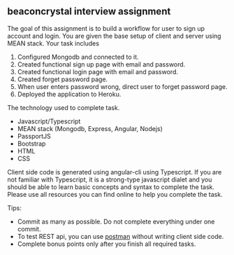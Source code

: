 ## beaconcrystal interview assignment

The goal of this assignment is to build a workflow for user to sign up account and login. You are given the base setup of client and server using MEAN stack. Your task includes

1. Configured Mongodb and connected to it.
2. Created functional sign up page with email and password.
3. Created functional login page with email and password.
4. Created forget password page.
5. When user enters password wrong, direct user to forget password page.
6. Deployed the application to Heroku.

The technology used to complete task.
* Javascript/Typescript
* MEAN stack (Mongodb, Express, Angular, Nodejs)
* PassportJS
* Bootstrap
* HTML
* CSS

Client side code is generated using angular-cli using Typescript. If you are not familiar with Typescript, it is a strong-type javascript dialet and you should be able to learn basic concepts and syntax to complete the task. Please use all resources you can find online to help you complete the task.

Tips:
* Commit as many as possible. Do not complete everything under one commit.
* To test REST api, you can use [postman](https://www.getpostman.com/) without writing client side code. 
* Complete bonus points only after you finish all required tasks.
  
